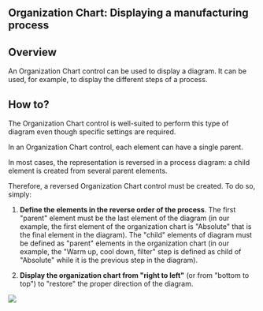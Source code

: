 
## Organization Chart: Displaying a manufacturing process
			

<a name="NOTE1"></a>
<a name="NOTE1_1"></a>


## Overview
<a name="overview_ELTTEXTE000076"></a>
An Organization Chart control can be used to display a diagram. It can be used, for example, to display the different steps of a process. 



## How to?
<a name="how_ELTTEXTE000100"></a>
The Organization Chart control is well-suited to perform this type of diagram even though specific settings are required. 

In an Organization Chart control, each element can have a single parent. 

In most cases, the representation is reversed in a process diagram: a child element is created from several parent elements. 

Therefore, a reversed Organization Chart control must be created. To do so, simply: 

1. **Define the elements in the reverse order of the process**.
	The first "parent" element must be the last element of the diagram (in our example, the first element of the organization chart is "Absolute" that is the final element in the diagram). 
	The "child" elements of diagram must be defined as "parent" elements in the organization chart (in our example, the "Warm up, cool down, filter" step is defined as child of "Absolute" while it is the previous step in the diagram). 

2. **Display the organization chart from "right to left"** (or from "bottom to top") to "restore" the proper direction of the diagram. 


![](https://doc.pcsoft.fr/en-US/images/image.awp?langid=3&name=Orga_Processus.gif)



